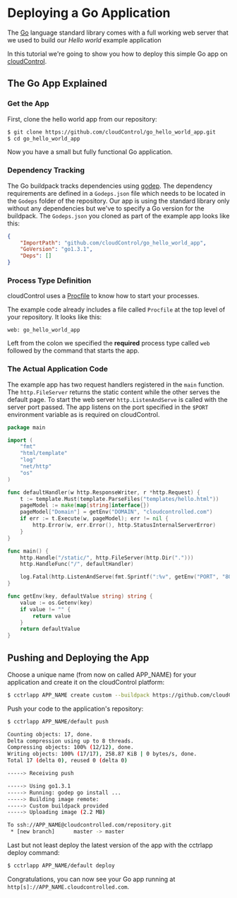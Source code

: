 # Deploying a Go Application
The [Go] language standard library comes with a full working web server that we used to build our *Hello world* example application 

In this tutorial we're going to show you how to deploy this simple Go app on [cloudControl].

## The Go App Explained

### Get the App
First, clone the hello world app from our repository:

~~~bash
$ git clone https://github.com/cloudControl/go_hello_world_app.git
$ cd go_hello_world_app
~~~

Now you have a small but fully functional Go application.

### Dependency Tracking

The Go buildpack tracks dependencies using [godep]. The dependency requirements are defined in a 
`Godeps.json` file which needs to be located in the `Godeps` folder of the repository.
Our app is using the standard library only without any dependencies but we've to specify a Go version for the buildpack.
The `Godeps.json` you cloned as part of the example app looks like this:

~~~ json
{
	"ImportPath": "github.com/cloudControl/go_hello_world_app",
	"GoVersion": "go1.3.1",
	"Deps": []
}
~~~

### Process Type Definition

cloudControl uses a [Procfile] to know how to start your processes.

The example code already includes a file called `Procfile` at the top level of your repository. It looks like this:
~~~
web: go_hello_world_app
~~~

Left from the colon we specified the **required** process type called `web` followed by the command that starts the app.

### The Actual Application Code

The example app has two request handlers registered in the `main` function. The `http.FileServer` returns the static content while the other serves the default page. To start the web server `http.ListenAndServe` is called with the server port passed. The app listens on the port specified in the `$PORT` environment variable as is required on cloudControl.


~~~go
package main

import (
	"fmt"
	"html/template"
	"log"
	"net/http"
	"os"
)

func defaultHandler(w http.ResponseWriter, r *http.Request) {
	t := template.Must(template.ParseFiles("templates/hello.html"))
	pageModel := make(map[string]interface{})
	pageModel["Domain"] = getEnv("DOMAIN", "cloudcontrolled.com")
	if err := t.Execute(w, pageModel); err != nil {
		http.Error(w, err.Error(), http.StatusInternalServerError)
	}
}

func main() {
	http.Handle("/static/", http.FileServer(http.Dir(".")))
	http.HandleFunc("/", defaultHandler)

	log.Fatal(http.ListenAndServe(fmt.Sprintf(":%v", getEnv("PORT", "8080")), nil))
}

func getEnv(key, defaultValue string) string {
	value := os.Getenv(key)
	if value != "" {
		return value
	}
	return defaultValue
}

~~~

## Pushing and Deploying the App

Choose a unique name (from now on called APP_NAME) for your application and create it on the cloudControl platform:

~~~bash
$ cctrlapp APP_NAME create custom --buildpack https://github.com/cloudControl/buildpack-go
~~~

Push your code to the application's repository:

~~~bash
$ cctrlapp APP_NAME/default push

Counting objects: 17, done.
Delta compression using up to 8 threads.
Compressing objects: 100% (12/12), done.
Writing objects: 100% (17/17), 258.87 KiB | 0 bytes/s, done.
Total 17 (delta 0), reused 0 (delta 0)

-----> Receiving push

-----> Using go1.3.1
-----> Running: godep go install ...
-----> Building image remote: 
-----> Custom buildpack provided
-----> Uploading image (2.2 MB)

To ssh://APP_NAME@cloudcontrolled.com/repository.git
 * [new branch]      master -> master
~~~

Last but not least deploy the latest version of the app with the cctrlapp deploy command:

~~~bash
$ cctrlapp APP_NAME/default deploy
~~~

Congratulations, you can now see your Go app running at `http[s]://APP_NAME.cloudcontrolled.com`.

[Go]: http://golang.org/
[cloudControl]: http://www.cloudcontrol.com
[godep]: https://github.com/tools/godep
[Procfile]: https://www.cloudcontrol.com/dev-center/Platform%20Documentation#buildpacks-and-the-procfile
